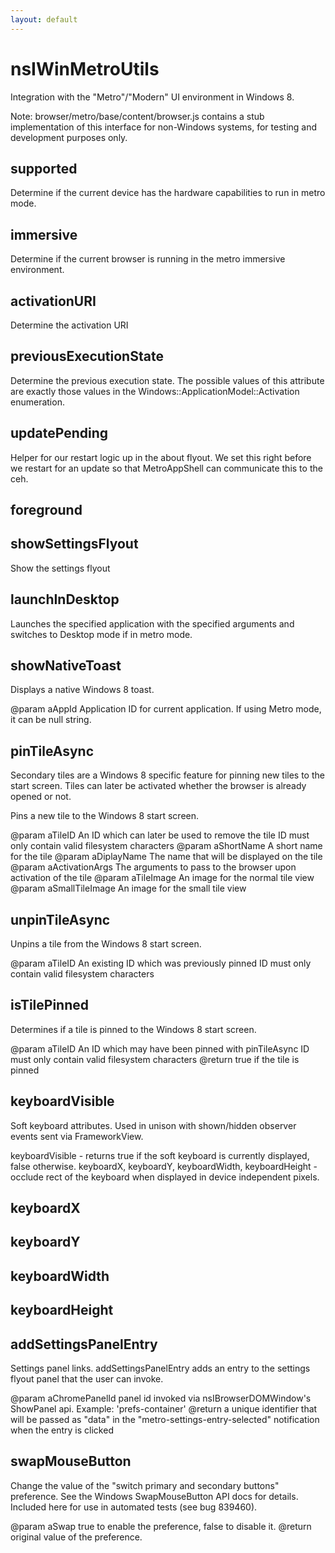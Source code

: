```yaml
---
layout: default
---
```


# nsIWinMetroUtils #

Integration with the "Metro"/"Modern" UI environment in Windows 8.

Note: browser/metro/base/content/browser.js contains a stub
implementation of this interface for non-Windows systems, for testing and
development purposes only.


## supported ##

Determine if the current device has the hardware capabilities to run
in metro mode.


## immersive ##

Determine if the current browser is running in the metro immersive
environment.


## activationURI ##

Determine the activation URI


## previousExecutionState ##

Determine the previous execution state. The possible values of this
attribute are exactly those values in the
Windows::ApplicationModel::Activation enumeration.


## updatePending ##

Helper for our restart logic up in the about flyout. We set this
right before we restart for an update so that MetroAppShell can
communicate this to the ceh.


## foreground ##

## showSettingsFlyout ##

Show the settings flyout


## launchInDesktop ##

Launches the specified application with the specified arguments and
switches to Desktop mode if in metro mode.


## showNativeToast ##

Displays a native Windows 8 toast.

@param aAppId  Application ID for current application.
               If using Metro mode, it can be null string.


## pinTileAsync ##

Secondary tiles are a Windows 8 specific feature for pinning new tiles
to the start screen.   Tiles can later be activated whether the browser is
already opened or not. 


Pins a new tile to the Windows 8 start screen.

@param aTileID         An ID which can later be used to remove the tile
                       ID must only contain valid filesystem characters
@param aShortName      A short name for the tile
@param aDiplayName     The name that will be displayed on the tile
@param aActivationArgs The arguments to pass to the browser upon 
                       activation of the tile
@param aTileImage An image for the normal tile view
@param aSmallTileImage An image for the small tile view


## unpinTileAsync ##

Unpins a tile from the Windows 8 start screen.

@param aTileID An existing ID which was previously pinned
               ID must only contain valid filesystem characters


## isTilePinned ##

Determines if a tile is pinned to the Windows 8 start screen.

@param aTileID An ID which may have been pinned with pinTileAsync
               ID must only contain valid filesystem characters
@return true if the tile is pinned


## keyboardVisible ##

Soft keyboard attributes. Used in unison with shown/hidden observer
events sent via FrameworkView.

keyboardVisible - returns true if the soft keyboard is currently
displayed, false otherwise.
keyboardX, keyboardY, keyboardWidth, keyboardHeight - occlude rect
of the keyboard when displayed in device independent pixels.


## keyboardX ##

## keyboardY ##

## keyboardWidth ##

## keyboardHeight ##

## addSettingsPanelEntry ##

Settings panel links. addSettingsPanelEntry adds an entry to
the settings flyout panel that the user can invoke.

@param aChromePanelId panel id invoked via nsIBrowserDOMWindow's
ShowPanel api. Example: 'prefs-container'
@return a unique identifier that will be passed as "data" in the
"metro-settings-entry-selected" notification when the entry is clicked


## swapMouseButton ##

Change the value of the "switch primary and secondary buttons" preference.
See the Windows SwapMouseButton API docs for details.
Included here for use in automated tests (see bug 839460).

@param aSwap true to enable the preference, false to disable it.
@return original value of the preference.

